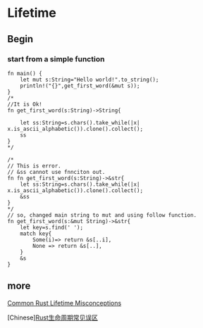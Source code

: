 # Lifetime

## Begin

### start from a simple function


```
fn main() {
	let mut s:String="Hello world!".to_string();
	println!("{}",get_first_word(&mut s));
}
/*
//It is Ok!
fn get_first_word(s:String)->String{
	
	let ss:String=s.chars().take_while(|x| x.is_ascii_alphabetic()).clone().collect();
	ss
}
*/

/*
// This is error.
// &ss cannot use fnnciton out.
fn fn get_first_word(s:String)->&str{
	let ss:String=s.chars().take_while(|x| x.is_ascii_alphabetic()).clone().collect();
	&ss
}
*/
// so, changed main string to mut and using follow function.
fn get_first_word(s:&mut String)->&str{
	let key=s.find(' ');
	match key{
		Some(i)=> return &s[..i],
		None => return &s[..],
	}	
	&s
}

```

### 


## more

[Common Rust Lifetime Misconceptions](https://github.com/pretzelhammer/rust-blog/blob/master/posts/common-rust-lifetime-misconceptions.md)

[Chinese][Rust生命周期常见误区](https://github.com/whfuyn/rust-blog/blob/master/posts/Rust%E7%94%9F%E5%91%BD%E5%91%A8%E6%9C%9F%E7%9A%84%E5%B8%B8%E8%A7%81%E8%AF%AF%E8%A7%A3.md)

